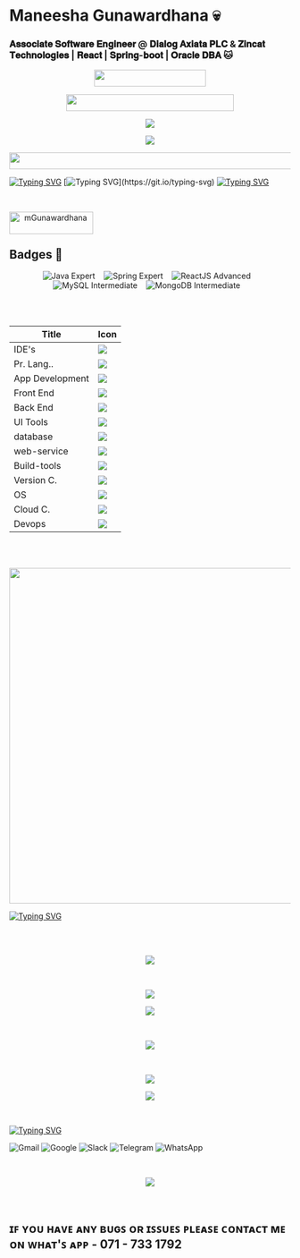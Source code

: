 
# Maneesha Gunawardhana 💀

### 𝐀𝐬𝐬𝐨𝐜𝐢𝐚𝐭𝐞 𝐒𝐨𝐟𝐭𝐰𝐚𝐫𝐞 𝐄𝐧𝐠𝐢𝐧𝐞𝐞𝐫 @ 𝐃𝐢𝐚𝐥𝐨𝐠 𝐀𝐱𝐢𝐚𝐭𝐚 𝐏𝐋𝐂 & 𝐙𝐢𝐧𝐜𝐚𝐭 𝐓𝐞𝐜𝐡𝐧𝐨𝐥𝐨𝐠𝐢𝐞𝐬 | 𝐑𝐞𝐚𝐜𝐭 | 𝐒𝐩𝐫𝐢𝐧𝐠-𝐛𝐨𝐨𝐭 | 𝐎𝐫𝐚𝐜𝐥𝐞 𝐃𝐁𝐀 🐱  

<p align="center">
  <a href="https://skillicons.dev">
      <img src="https://komarev.com/ghpvc/?username=mgunawardhana&color=3CCF4E&abbreviated=true" width=200" height="30" />
  </a>
</p>

<p align="center">
  <a href="https://skillicons.dev">
      <img src="https://img.shields.io/badge/Developer_@-Dialog_Axiata_PLC-red" width="300" height="30" />
  </a>
</p>

<p align="center">
  <a href="https://www.linkedin.com/in/maneesha-gunawardhana-b1a863245/">
    <img src ="https://github.com/mGunawardhana/mGunawardhana/assets/100486080/c82aeed2-0809-4f18-b7ed-f3978bbb2d8d">
    </a>
</p>

<p align="center">
  <a href="https://www.linkedin.com/in/maneesha-gunawardhana-b1a863245/">
    <img src ="https://github.com/mGunawardhana/mGunawardhana/assets/100486080/087beee0-384f-4f16-bae0-853c14f15035">
  </a>
</p>

<p align="center">
  <a href="https://skillicons.dev">
<img src="https://img.shields.io/badge/From%20Hello%20World%20I%27ve%20Written-76.9%20million%20lines%20of%20code-blue" width="600" height="30" />
  </a>
</p>



[![Typing SVG](https://readme-typing-svg.herokuapp.com?color=009432&width=850&lines=-------------------------------------------------------------------------------------------------)](https://git.io/typing-svg)
[![Typing SVG](https://readme-typing-svg.herokuapp.com?color=2ed573&width=850&lines=Helping+people+to+make+the+world+a+better+place+through+quality+software.)](https://git.io/typing-svg)
[![Typing SVG](https://readme-typing-svg.herokuapp.com?color=009432&width=850&lines=-------------------------------------------------------------------------------------------------)](https://git.io/typing-svg)


<br>

<p align="center">
  <a href="https://www.buymeacoffee.com/mGunawardhana"> <img align="left" src="https://cdn.buymeacoffee.com/buttons/v2/default-yellow.png" height="40" width="150" alt="mGunawardhana" /></a>
</p>

<br><br>

## **Badges** 🥇

<p align="center">
  <img src="https://img.shields.io/badge/Java-Expert-rede?style=for-the-badge&logo=java" alt="Java Expert" /> &nbsp;&nbsp;
  <img src="https://img.shields.io/badge/Spring-Expert-red?style=for-the-badge&logo=spring" alt="Spring Expert" /> &nbsp;&nbsp;
  <img src="https://img.shields.io/badge/ReactJS-Advanced-blue?style=for-the-badge&logo=react" alt="ReactJS Advanced" /> &nbsp;&nbsp;
  <img src="https://img.shields.io/badge/MySQL-Intermediate-green?style=for-the-badge&logo=mysql" alt="MySQL Intermediate" /> &nbsp;&nbsp;
  <img src="https://img.shields.io/badge/MongoDB-Intermediate-green?style=for-the-badge&logo=mongodb" alt="MongoDB Intermediate" /> &nbsp;&nbsp;
</p>


<br><br>
                                                                                                                                              
<div align="center">
<div align="center">

| Title | Icon |
| ------ | ------ |
| IDE's |  <img src="https://skillicons.dev/icons?i=idea,androidstudio,vscode,arduino,pycharm,webstorm" /> |
| Pr. Lang.. |  <img src="https://skillicons.dev/icons?i=py,java,dart,cpp" /> |
| App Development |  <img src="https://skillicons.dev/icons?i=flutter" /> |
| Front End | <img src="https://skillicons.dev/icons?i=html,css,bootstrap,tailwind,materialui,react,nextjs,angular,vite" /> |
| Back End |  <img src="https://skillicons.dev/icons?i=spring,nodejs,django,fastapi" /> |
| UI Tools |  <img src="https://skillicons.dev/icons?i=figma,xd" /> |
| database |  <img src="https://skillicons.dev/icons?i=mysql,postgres,mongodb" /> |
| web-service |  <img src="https://skillicons.dev/icons?i=aws,gcp,netlify,azure" /> |
| Build-tools |  <img src="https://skillicons.dev/icons?i=gradle,maven," /> |
| Version C. |  <img src="https://skillicons.dev/icons?i=git,github,gitlab" /> |
| OS |  <img src="https://skillicons.dev/icons?i=linux,bash,kali" /> |
| Cloud C. |  <img src="https://skillicons.dev/icons?i=aws,azure" /> |
| Devops |  <img src="https://skillicons.dev/icons?i=bitbucket,docker,gcp,githubactions,nginx,jenkins" /> |  
</div>                                                             
</div>
                                            
                                                      
<br><br>

<p align="center">
<img  src="https://github.com/mGunawardhana/mGunawardhana/assets/100486080/481c52d3-2759-44ee-a386-db99c0bef42d"  width="600" height="600">
</p>


[![Typing SVG](https://readme-typing-svg.herokuapp.com?duration=7000&width=800&lines=-------------------------------------------------------------------------------------------------)](https://git.io/typing-svg)

<br><br>
<p align="center">
  
  <img src="http://github-profile-summary-cards.vercel.app/api/cards/profile-details?username=mGunawardhana&theme=tokyonight" />
  
 <p>
   
<br>
   
<p align="center">
  
  <img src="http://github-profile-summary-cards.vercel.app/api/cards/productive-time?username=mGunawardhana&theme=tokyonight&utcOffset=8" />
  
 <p>
   
   <p align="center">
  
  <img src="http://github-profile-summary-cards.vercel.app/api/cards/most-commit-language?username=mGunawardhana&theme=tokyonight" />
  
 <p>
  

  <br>
<p align="center">
   
  <img src="https://github-readme-stats.vercel.app/api?username=mGunawardhana&&show_icons=true&count_private=true&theme=github_dark">
  
 <p>

 <br>

<p align="center">
        
<img src ="https://github-readme-streak-stats.herokuapp.com?user=mGunawardhana&theme=navy-gear">
  
<p>

<p align="center">

<img src="https://github-readme-stats.vercel.app/api/top-langs/?username=mGunawardhana&layout=compact&theme=github_dark"/>

<p>

<br>



  [![Typing SVG](https://readme-typing-svg.herokuapp.com?duration=4000&color=FFA502&width=600&lines=Connect+with+me%3A)](https://git.io/typing-svg)
<br>


<p align="center">

![Gmail](https://img.shields.io/badge/Gmail-D14836?logo=gmail&logoColor=white&style=for-the-badge)
![Google](https://img.shields.io/badge/Google%20Meet-00897B?logo=google-meet&logoColor=white&style=for-the-badge)
![Slack](https://img.shields.io/badge/Slack-4A154B?logo=slack&logoColor=white&style=for-the-badge)
![Telegram](https://img.shields.io/badge/Telegram-2CA5E0?logo=telegram&logoColor=white&style=for-the-badge)
![WhatsApp](https://img.shields.io/badge/WhatsApp-25D366?logo=whatsapp&logoColor=white&style=for-the-badge)

</p>

<br>

<p align="center">
  <a href="https://skillicons.dev">

  <img src ="https://holopin.me/mgunawardhana">
    </a>
</p>




<br>

  ## ɪꜰ ʏᴏᴜ ʜᴀᴠᴇ ᴀɴʏ ʙᴜɢꜱ ᴏʀ ɪꜱꜱᴜᴇꜱ ᴘʟᴇᴀꜱᴇ ᴄᴏɴᴛᴀᴄᴛ ᴍᴇ ᴏɴ ᴡʜᴀᴛ'ꜱ ᴀᴘᴘ - 071 - 733 1792


